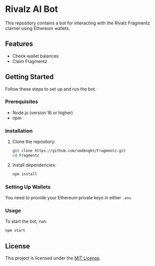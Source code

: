 # Rivalz AI Bot

This repository contains a bot for interacting with the Rivalz Fragmentz claimer using Ethereum wallets.

## Features

- Check wallet balances
- Claim Fragmentz

## Getting Started

Follow these steps to set up and run the bot.

### Prerequisites

- Node.js (version 16 or higher)
- npm

### Installation

1. Clone the repository:
   ```bash
   git clone https://github.com/smdbngkt/Fragmentz.git
   cd Fragmentz
   ```

2. Install dependencies:
   ```bash
   npm install
   ```

### Setting Up Wallets

You need to provide your Ethereum private keys in either `.env`


### Usage

To start the bot, run:
```bash
npm start
```

## License

This project is licensed under the [MIT License](LICENSE).
